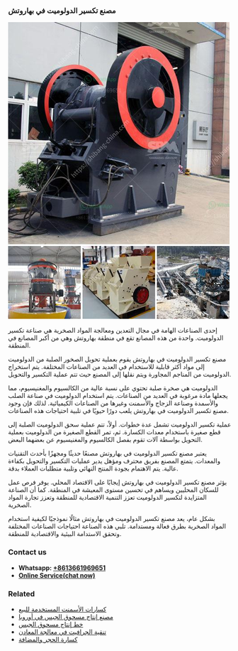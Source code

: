 <h3>مصنع تكسير الدولوميت في بهاروتش</h3><img src='1701853556.jpg' alt=''><p>إحدى الصناعات الهامة في مجال التعدين ومعالجة المواد الصخرية هي صناعة تكسير الدولوميت. واحدة من هذه المصانع تقع في منطقة بهاروتش وهي من أكبر المصانع في المنطقة.</p><p>مصنع تكسير الدولوميت في بهاروتش يقوم بعملية تحويل الصخور الصلبة من الدولوميت إلى مواد أكثر قابلية للاستخدام في العديد من الصناعات المختلفة. يتم استخراج الدولوميت من المناجم المجاورة ويتم نقلها إلى المصنع حيث تتم عملية التكسير والتحويل.</p><p>الدولوميت هي صخرة صلبة تحتوي على نسبة عالية من الكالسيوم والمغنيسيوم، مما يجعلها مادة مرغوبة في العديد من الصناعات. يتم استخدام الدولوميت في صناعة الصلب والأسمدة وصناعة الزجاج والأسمنت وغيرها من الصناعات الكيميائية. لذلك فإن وجود مصنع تكسير الدولوميت في بهاروتش يلعب دورًا حيويًا في تلبية احتياجات هذه الصناعات.</p><p>عملية تكسير الدولوميت تشمل عدة خطوات. أولاً، تتم عملية سحق الدولوميت الصلبة إلى قطع صغيرة باستخدام معدات الكسارة. ثم، تمر القطع الصغيرة من الدولوميت بعملية التحويل بواسطة آلات تقوم بفصل الكالسيوم والمغنيسيوم عن بعضهما البعض.</p><p>يعتبر مصنع تكسير الدولوميت في بهاروتش مصنعًا حديثًا ومجهزًا بأحدث التقنيات والمعدات. يتمتع المصنع بفريق محترف ومؤهل يدير عمليات التكسير والتحويل بكفاءة عالية. يتم الاهتمام بجودة المنتج النهائي وتلبية متطلبات العملاء بدقة.</p><p>يؤثر مصنع تكسير الدولوميت في بهاروتش إيجابًا على الاقتصاد المحلي. يوفر فرص عمل للسكان المحليين ويساهم في تحسين مستوى المعيشة في المنطقة. كما أن الصناعة المتزايدة لتكسير الدولوميت تعزز التنمية الاقتصادية للمنطقة وتعزز تجارة المواد الصخرية.</p><p>بشكل عام، يعد مصنع تكسير الدولوميت في بهاروتش مثالًا نموذجيًا لكيفية استخدام المواد الصخرية بطرق فعالة ومستدامة. تلبي هذه الصناعة احتياجات الصناعات المختلفة وتحقق الاستدامة البيئية والاقتصادية للمنطقة.</p><h3>Contact us</h3><ul><li><strong>Whatsapp:&nbsp;<a href="https://wa.me/8613661969651">+8613661969651</a></strong></li><li><a href="https://swt.shibang-china.com/?git&amp;zhl&amp;مصنع تكسير الدولوميت في بهاروتش"><strong>Online Service(chat now)</strong></a></li></ul><h3>Related</h3><ul><li><a href='كسارات الأسمنت المستخدمة للبيع.md'>كسارات الأسمنت المستخدمة للبيع</a></li><li><a href='مصنع إنتاج مسحوق الجبس في أوروبا.md'>مصنع إنتاج مسحوق الجبس في أوروبا</a></li><li><a href='خط إنتاج مسحوق الجبس.md'>خط إنتاج مسحوق الجبس</a></li><li><a href='تنقية الجرافيت في معالجة المعادن.md'>تنقية الجرافيت في معالجة المعادن</a></li><li><a href='كسارة الحجر والمضافة.md'>كسارة الحجر والمضافة</a></li></ul>